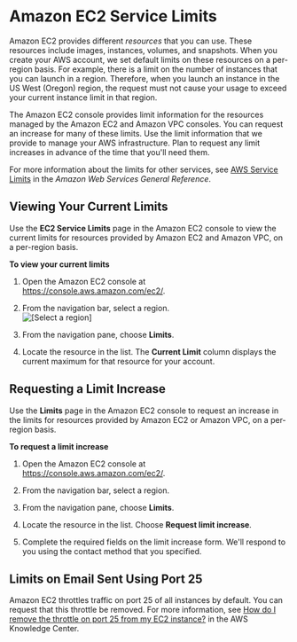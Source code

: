 # Amazon EC2 Service Limits<a name="ec2-resource-limits"></a>

Amazon EC2 provides different *resources* that you can use\. These resources include images, instances, volumes, and snapshots\. When you create your AWS account, we set default limits on these resources on a per\-region basis\. For example, there is a limit on the number of instances that you can launch in a region\. Therefore, when you launch an instance in the US West \(Oregon\) region, the request must not cause your usage to exceed your current instance limit in that region\.

The Amazon EC2 console provides limit information for the resources managed by the Amazon EC2 and Amazon VPC consoles\. You can request an increase for many of these limits\. Use the limit information that we provide to manage your AWS infrastructure\. Plan to request any limit increases in advance of the time that you'll need them\.

For more information about the limits for other services, see [AWS Service Limits](https://docs.aws.amazon.com/general/latest/gr/aws_service_limits.html) in the *Amazon Web Services General Reference*\.

## Viewing Your Current Limits<a name="view-limits"></a>

Use the **EC2 Service Limits** page in the Amazon EC2 console to view the current limits for resources provided by Amazon EC2 and Amazon VPC, on a per\-region basis\.

**To view your current limits**

1. Open the Amazon EC2 console at [https://console\.aws\.amazon\.com/ec2/](https://console.aws.amazon.com/ec2/)\.

1. From the navigation bar, select a region\.  
![\[Select a region\]](http://docs.aws.amazon.com/AWSEC2/latest/WindowsGuide/images/EC2_select_region.png)

1. From the navigation pane, choose **Limits**\.

1. Locate the resource in the list\. The **Current Limit** column displays the current maximum for that resource for your account\.

## Requesting a Limit Increase<a name="request-increase"></a>

Use the **Limits** page in the Amazon EC2 console to request an increase in the limits for resources provided by Amazon EC2 or Amazon VPC, on a per\-region basis\.

**To request a limit increase**

1. Open the Amazon EC2 console at [https://console\.aws\.amazon\.com/ec2/](https://console.aws.amazon.com/ec2/)\.

1. From the navigation bar, select a region\.

1. From the navigation pane, choose **Limits**\.

1. Locate the resource in the list\. Choose **Request limit increase**\.

1. Complete the required fields on the limit increase form\. We'll respond to you using the contact method that you specified\.

## Limits on Email Sent Using Port 25<a name="port-25-throttle"></a>

Amazon EC2 throttles traffic on port 25 of all instances by default\. You can request that this throttle be removed\. For more information, see [How do I remove the throttle on port 25 from my EC2 instance?](https://aws.amazon.com/premiumsupport/knowledge-center/ec2-port-25-throttle/) in the AWS Knowledge Center\.